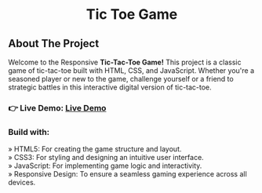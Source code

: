 <h1 align="center">Tic Toe Game</h1>
<h2 align="left">About The Project</h2>
<p>Welcome to the Responsive <b>Tic-Tac-Toe Game!</b> This project is a classic game of tic-tac-toe built with HTML, CSS, and JavaScript. Whether you're a seasoned player or new to the game, challenge yourself or a friend to strategic battles in this interactive digital version of tic-tac-toe.</p>
<h3 align="left">👉 Live Demo: <a href="https://hkt13.github.io/The-Comfy-Store/" target=" ">Live Demo</a></h3>
<h3>Build with:</h3>

» HTML5: For creating the game structure and layout. <br>
» CSS3: For styling and designing an intuitive user interface. <br>
» JavaScript: For implementing game logic and interactivity. <br>
» Responsive Design: To ensure a seamless gaming experience across all devices.
